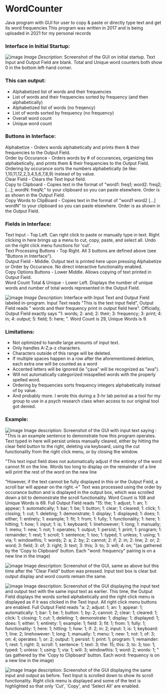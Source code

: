 # WordCounter
Java program with GUI for user to copy & paste or directly type text and get its word frequencies
This program was written in 2017 and is being uploaded in 2021 for my personal records

### Interface in Initial Startup:
![image](https://user-images.githubusercontent.com/15698935/133910928-e34fe099-2530-4b09-a799-d0137d33875c.png)
*Image Description*: Screenshot of the GUI on initial startup. Text Input and Output Field are blank. Total and Unique word counters both show 0 in the bottom left-hand corner.

### This can output:
  - Alphabetized list of words and their frequencies
  - List of words and their frequencies sorted by frequency (and then alphabetically)
  - Alphabetized list of words (no freqency)
  - List of words sorted by frequency (no frequency)
  - Overall word count
  - Unique word count

### Buttons in Interface:
Alphabetize             - Orders words alphabetically and prints them & their frequencies to the Output Field.<br />
Order by Occurance      - Orders words by # of occurances, organizing ties alphabetically, and prints them & their frequencies to the Output Field. Ordering by occurance sorts the numbers alphabetically (ie like: 1,10,11,12,2,3,4,5,6,7,8,9) instead of by value.<br />
Clear Field             - Clears the Text Input field.<br />
Copy to Clipboard       - Copies text in the format of "word1: freq1; word2: freq2; \[...\]; wordN: freqN;" to your clipboard so you can paste elsewhere. Order is as shown in the Output Field.<br />
Copy Words to ClipBoard - Copies text in the format of "word1 word2 \[...\] wordN" to your clipboard so you can paste elsewhere. Order is as shown in the Output Field.<br />

### Fields in Interface:
Text Input                - Top Left. Can right click to paste or manually type in text. Right clicking in here brings up a menu to cut, copy, paste, and select all. Undo on the right click menu functions for 'cut'.<br />
Text Processing Buttons   - Top Right. All 3 buttons are defined above (see "Buttons in Interface").<br />
Output Field              - Middle. Output text is printed here upon pressing Alphabetize or Order by Occurance. No direct interactive functionality enabled.<br />
Copy Options Buttons      - Lower Middle. Allows copying of text printed in Output Field.<br />
Word Count Total & Unique - Lower Left. Displays the number of unique words and number of total words represented in the Output Field.<br />

![image](https://user-images.githubusercontent.com/15698935/133911859-ccdc72af-28f1-4bdc-b260-4caa356378fa.png)
*Image Description*: Interface with Input Text and Output Field labeled in-program. Input Text reads "This is the text input field", Output Field reads " words and their frequency print in output field here". Officially, Output Field exactly says "1: words; 2: and; 2: their; 3: frequency; 3: print; 4: in; 4: output; 5: field; 5: here; ". Word Count is 29, Unique Words is 9.

### Limitations:
  - Not optimized to handle large amounts of input text.
  - Only handles A-Z;a-z characters.
  - Characters outside of this range will be deleted.
  - If multiple spaces happen in a row after the aforementioned deletion, each extra one will be counted as a word
  - Accented letters will be ignored (ie "çava" will be recognized as "ava").
  - Will not automatically categorized misspelled words with the properly spelled word.
  - Ordering by frequencies sorts frequency integers alphabetically instead of by value.
  - And probably more. I wrote this during a 3-hr lab period as a tool for my group to use in a psych research class when access to our original tool got denied.

### Example:

![image](https://user-images.githubusercontent.com/15698935/133912180-6e22c792-9b55-49ab-bd55-b76c00843207.png)
Image description: Screenshot of the GUI with input text saying :
"This is an example sentence to demonstrate how this program operates. Text typed in here will persist unless manually cleared, either by hitting the clear field button to the right, deleting via keyboard, using the cut functionality from the right click menu, or by closing the window.

"This text input field does not automatically adjust if the entirety of the word cannot fit on the line. Words too long to display on the remainder of a line will print the rest of the word on the new line

"However, if the text cannot be fully displayed in this or the Output Field, a scroll bar will appear on the right.->" Text was processed using the order by occurance button and is displayed in the output box, which was scrolled down a bit to demonstrate the scroll functionality. Word Count is 108 and Unique Words is 69. Full Output Field reads "15: the; 1: adjust; 1: an; 1: appear; 1: automatically; 1: bar; 1: be; 1: button; 1: clear; 1: cleared; 1: click; 1: closing; 1: cut; 1: deleting; 1: demonstrate; 1: display; 1: displayed; 1: does; 1: either; 1: entirety; 1: example; 1: fit; 1: from; 1: fully; 1: functionality; 1: here; 1: hitting; 1: how; 1: input; 1: is; 1: keyboard; 1: linehowever; 1: long; 1: manually; 1: menu; 1: new; 1: not; 1: operates; 1: output; 1: persist; 1: print; 1: program; 1: remainder; 1: rest; 1: scroll; 1: sentence; 1: too; 1: typed; 1: unless; 1: using; 1: via; 1: windowthis; 1: words; 2: a; 2: by; 2: cannot; 2: if; 2: in; 2: line; 2: or; 2: word; 3: field; 3: of; 3: right; 3: text; 3: this; 3: to; 3: will; 4: on; "(as gathered by the 'Copy to Clipboard' button. Each "word: frequency" pairing is on a new line in the image)

![image](https://user-images.githubusercontent.com/15698935/133912191-a5e96bd3-399c-40ee-8a35-cf3fa5d5e704.png)
Image description: Screenshot of the GUI, same as above but this time after the "Clear Field" button was pressed. Input text box is clear but output display and word counts remain the same. 

![image](https://user-images.githubusercontent.com/15698935/133912201-d0be78ae-2544-4e24-8878-417c4749ca0c.png)
Image description: Screenshot of the GUI displaying the input text and output text with the same input text as earlier. This time, the Output Field displays the words sorted alphabetically and the right click menu is displayed as if it was clicked in the Text Input. All right click menu buttons are enabled. Full Output Field reads "a: 2; adjust: 1; an: 1; appear: 1; automatically: 1; bar: 1; be: 1; button: 1; by: 2; cannot: 2; clear: 1; cleared: 1; click: 1; closing: 1; cut: 1; deleting: 1; demonstrate: 1; display: 1; displayed: 1; does: 1; either: 1; entirety: 1; example: 1; field: 3; fit: 1; from: 1; fully: 1; functionality: 1; here: 1; hitting: 1; how: 1; if: 2; in: 2; input: 1; is: 1; keyboard: 1; line: 2; linehowever: 1; long: 1; manually: 1; menu: 1; new: 1; not: 1; of: 3; on: 4; operates: 1; or: 2; output: 1; persist: 1; print: 1; program: 1; remainder: 1; rest: 1; right: 3; scroll: 1; sentence: 1; text: 3; the: 15; this: 3; to: 3; too: 1; typed: 1; unless: 1; using: 1; via: 1; will: 3; windowthis: 1; word: 2; words: 1; " (as gathered by the 'Copy to Clipboard' button. Each word: frequency is on a new line in the image)

![image](https://user-images.githubusercontent.com/15698935/133912215-800441a4-7487-45f7-8503-8384367a4c5a.png)
Image description: Screenshot of the GUI displaying the same input and output as before. Text Input is scrolled down to show its scroll functionality. Right click menu is displayed and some of the text is highlighted so that only 'Cut', 'Copy', and 'Select All' are enabled.


